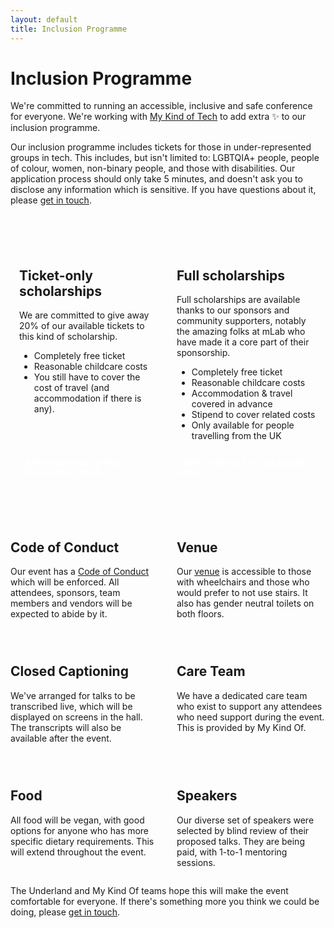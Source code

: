 ```yaml
---
layout: default
title: Inclusion Programme
---
```


<div class="content w">
  <h1 class="title">Inclusion Programme</h1>
  <p>We're committed to running an accessible, inclusive and safe conference for everyone. We're working with <a href="http://mykindof.tech/">My Kind of Tech</a> to add extra ✨ to our inclusion programme.</p>
  <p>Our inclusion programme includes tickets for those in under-represented groups in tech. This includes, but isn't limited to: LGBTQIA+ people, people of colour, women, non-binary people, and those with disabilities. Our application process should only take 5 minutes, and doesn't ask you to disclose any information which is sensitive. If you have questions about it, please <a href="mailto:yougotthis@underland.xyz">get in touch</a>.</p>
  <div class="tickets">
    <div class="boxes">
      <div class="box">
        <div class="top">
          <h2>Ticket-only scholarships</h2>
          <p>We are committed to give away 20% of our available tickets to this kind of scholarship.</p>
          <ul>
            <li>Completely free ticket</li>
            <li>Reasonable childcare costs</li>
            <li>You still have to cover the cost of travel (and accommodation if there is any).</li>
          </ul>
        </div>
        <div class="link">
          <a href="#">Apply for ticket-only scholarship soon</a>
        </div>
      </div>
      <div class="box">
        <div class="top">
          <h2>Full scholarships</h2>
          <p>Full scholarships are available thanks to our sponsors and community supporters, notably the amazing folks at mLab who have made it a core part of their sponsorship.</p>
          <ul>
            <li>Completely free ticket</li>
            <li>Reasonable childcare costs</li>
            <li>Accommodation & travel covered in advance</li>
            <li>Stipend to cover related costs</li>
            <li>Only available for people travelling from the UK</li>
          </ul>
        </div>
        <div class="link">
          <a href="#">Apply for full scholarship soon</a>
        </div>
      </div>
    </div>
  </div>
  <div class="boxes">
    <div class="box">
      <h2>Code of Conduct</h2>
      <p>Our event has a <a href="/conduct">Code of Conduct</a> which will be enforced. All attendees, sponsors, team members and vendors will be expected to abide by it.</p>
    </div>
    <div class="box">
      <h2>Venue</h2>
      <p>Our <a href="/venue">venue</a> is accessible to those with wheelchairs and those who would prefer to not use stairs. It also has gender neutral toilets on both floors.</p>
    </div>
    <div class="box">
      <h2>Closed Captioning</h2>
      <p>We've arranged for talks to be transcribed live, which will be displayed on screens in the hall. The transcripts will also be available after the event.</p>
    </div>
    <div class="box">
      <h2>Care Team</h2>
      <p>We have a dedicated care team who exist to support any attendees who need support during the event. This is provided by My Kind Of.</p>
    </div>
    <div class="box">
      <h2>Food</h2>
      <p>All food will be vegan, with good options for anyone who has more specific dietary requirements. This will extend throughout the event.</p>
    </div>
    <div class="box">
      <h2>Speakers</h2>
      <p>Our diverse set of speakers were selected by blind review of their proposed talks. They are being paid, with 1-to-1 mentoring sessions.</p>
    </div>
  </div>
  <p>The Underland and My Kind Of teams hope this will make the event comfortable for everyone. If there's something more you think we could be doing, please <a href="mailto:yougotthis@underland.xyz">get in touch</a>.</p>
</div>

<style>
.tickets {
  background: var(--sky);
  padding: 1em;
  margin-bottom: 4em;
  margin-top: 4em;
}
.boxes {
  display: grid;
  grid-gap: 2em;
  grid-template-columns: 1fr 1fr;
}
.tickets .box {
  display: flex;
  flex-direction: column;
  justify-content: space-between;
}
.tickets .link {
  margin-top: 1em;
  margin-bottom: 0;
}
.tickets .top,
.tickets .boxes {
  margin-bottom: 0;
}
.tickets a {
  padding: 0.25em 0.75em;
  background:var(--green);
  color: white;
  border: 2px solid var(--green-d);
  text-decoration: none;
  font-weight: bold;
  text-transform: uppercase; 
  font-size: 0.9em;
}

@media screen and (max-width: 800px) {
  .boxes {
    grid-template-columns: 1fr;
  }
}
</style>